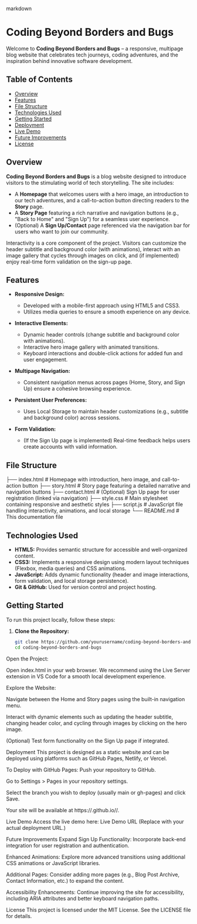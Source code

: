 markdown
# Coding Beyond Borders and Bugs

Welcome to **Coding Beyond Borders and Bugs** – a responsive, multipage blog website that celebrates tech journeys, coding adventures, and the inspiration behind innovative software development.

## Table of Contents

- [Overview](#overview)
- [Features](#features)
- [File Structure](#file-structure)
- [Technologies Used](#technologies-used)
- [Getting Started](#getting-started)
- [Deployment](#deployment)
- [Live Demo](#live-demo)
- [Future Improvements](#future-improvements)
- [License](#license)

## Overview

**Coding Beyond Borders and Bugs** is a blog website designed to introduce visitors to the stimulating world of tech storytelling. The site includes:
- A **Homepage** that welcomes users with a hero image, an introduction to our tech adventures, and a call-to-action button directing readers to the **Story** page.
- A **Story Page** featuring a rich narrative and navigation buttons (e.g., "Back to Home" and "Sign Up") for a seamless user experience.
- (Optional) A **Sign Up/Contact** page referenced via the navigation bar for users who want to join our community.

Interactivity is a core component of the project. Visitors can customize the header subtitle and background color (with animations), interact with an image gallery that cycles through images on click, and (if implemented) enjoy real-time form validation on the sign-up page.

## Features

- **Responsive Design:**  
  - Developed with a mobile-first approach using HTML5 and CSS3.
  - Utilizes media queries to ensure a smooth experience on any device.

- **Interactive Elements:**  
  - Dynamic header controls (change subtitle and background color with animations).
  - Interactive hero image gallery with animated transitions.
  - Keyboard interactions and double-click actions for added fun and user engagement.

- **Multipage Navigation:**  
  - Consistent navigation menus across pages (Home, Story, and Sign Up) ensure a cohesive browsing experience.

- **Persistent User Preferences:**  
  - Uses Local Storage to maintain header customizations (e.g., subtitle and background color) across sessions.

- **Form Validation:**  
  - (If the Sign Up page is implemented) Real-time feedback helps users create accounts with valid information.

## File Structure

├── index.html # Homepage with introduction, hero image, and call-to-action button 
├── story.html # Story page featuring a detailed narrative and navigation buttons 
├── contact.html # (Optional) Sign Up page for user registration (linked via navigation) 
├── style.css # Main stylesheet containing responsive and aesthetic styles 
├── script.js # JavaScript file handling interactivity, animations, and local storage 
└── README.md # This documentation file


## Technologies Used

- **HTML5:** Provides semantic structure for accessible and well-organized content.
- **CSS3:** Implements a responsive design using modern layout techniques (Flexbox, media queries) and CSS animations.
- **JavaScript:** Adds dynamic functionality (header and image interactions, form validation, and local storage persistence).
- **Git & GitHub:** Used for version control and project hosting.
  
## Getting Started

To run this project locally, follow these steps:

1. **Clone the Repository:**

   ```bash
   git clone https://github.com/yourusername/coding-beyond-borders-and-bugs.git
   cd coding-beyond-borders-and-bugs
Open the Project:

Open index.html in your web browser. We recommend using the Live Server extension in VS Code for a smooth local development experience.

Explore the Website:

Navigate between the Home and Story pages using the built-in navigation menu.

Interact with dynamic elements such as updating the header subtitle, changing header color, and cycling through images by clicking on the hero image.

(Optional) Test form functionality on the Sign Up page if integrated.

Deployment
This project is designed as a static website and can be deployed using platforms such as GitHub Pages, Netlify, or Vercel.

To Deploy with GitHub Pages:
Push your repository to GitHub.

Go to Settings > Pages in your repository settings.

Select the branch you wish to deploy (usually main or gh-pages) and click Save.

Your site will be available at https://<your-username>.github.io/<repository-name>/.

Live Demo
Access the live demo here: Live Demo URL (Replace with your actual deployment URL.)

Future Improvements
Expand Sign Up Functionality: Incorporate back-end integration for user registration and authentication.

Enhanced Animations: Explore more advanced transitions using additional CSS animations or JavaScript libraries.

Additional Pages: Consider adding more pages (e.g., Blog Post Archive, Contact Information, etc.) to expand the content.

Accessibility Enhancements: Continue improving the site for accessibility, including ARIA attributes and better keyboard navigation paths.

License
This project is licensed under the MIT License. See the LICENSE file for details.

